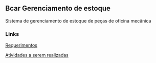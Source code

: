 ## Bcar Gerenciamento de estoque

Sistema de gerenciamento de estoque de peças de oficina mecânica

### Links

[Requerimentos](./docs/requeriments.md)

[Atividades a serem realizadas](./docs/todo.md)
